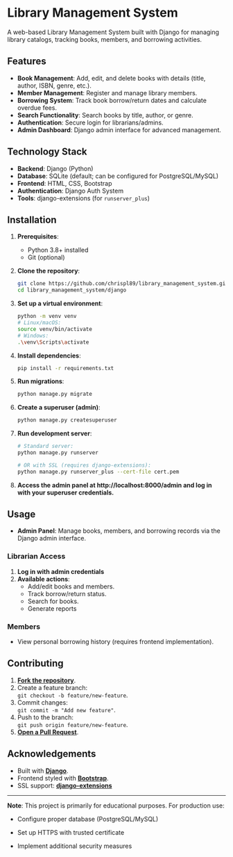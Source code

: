 # Library Management System

A web-based Library Management System built with Django for managing library catalogs, tracking books, members, and borrowing activities.

## Features

- **Book Management**: Add, edit, and delete books with details (title, author, ISBN, genre, etc.).
- **Member Management**: Register and manage library members.
- **Borrowing System**: Track book borrow/return dates and calculate overdue fees.
- **Search Functionality**: Search books by title, author, or genre.
- **Authentication**: Secure login for librarians/admins.
- **Admin Dashboard**: Django admin interface for advanced management.

## Technology Stack

- **Backend**: Django (Python)
- **Database**: SQLite (default; can be configured for PostgreSQL/MySQL)
- **Frontend**: HTML, CSS, Bootstrap
- **Authentication**: Django Auth System
- **Tools**: django-extensions (for `runserver_plus`)

## Installation

1. **Prerequisites**:
   - Python 3.8+ installed
   - Git (optional)

2. **Clone the repository**:
   ```bash
   git clone https://github.com/chrispl89/library_management_system.git
   cd library_management_system/django
3. **Set up a virtual environment**:
    ```bash
    python -m venv venv
    # Linux/macOS:
    source venv/bin/activate
    # Windows:
    .\venv\Scripts\activate
4. **Install dependencies**:
    ```bash
    pip install -r requirements.txt
5. **Run migrations**:
    ```bash
    python manage.py migrate
6. **Create a superuser (admin)**:
    ```bash
    python manage.py createsuperuser
7. **Run development server**:
    ```bash
    # Standard server:
    python manage.py runserver

    # OR with SSL (requires django-extensions):
    python manage.py runserver_plus --cert-file cert.pem
8. **Access the admin panel at http://localhost:8000/admin and log in with your superuser credentials.**

## Usage
- **Admin Panel**: Manage books, members, and borrowing records via the Django admin interface.

### Librarian Access

1. **Log in with admin credentials**
2. **Available actions**:
    - Add/edit books and members.
    - Track borrow/return status.
    - Search for books.
    - Generate reports
### Members
- View personal borrowing history (requires frontend implementation).

## Contributing

1. **[Fork the repository](https://github.com/chrispl89/library_management_system/fork)**.
2. Create a feature branch:  
   `git checkout -b feature/new-feature`.
3. Commit changes:  
   `git commit -m "Add new feature"`.
4. Push to the branch:  
   `git push origin feature/new-feature`.
5. **[Open a Pull Request](https://github.com/chrispl89/library_management_system/compare)**.


## Acknowledgements
- Built with **[Django](https://www.djangoproject.com/)**.
- Frontend styled with **[Bootstrap](https://getbootstrap.com/)**.
- SSL support: **[django-extensions](https://django-extensions.readthedocs.io/)**

---

**Note**: This project is primarily for educational purposes. For production use:

- Configure proper database (PostgreSQL/MySQL)

- Set up HTTPS with trusted certificate

- Implement additional security measures